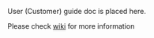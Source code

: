 User (Customer) guide doc is placed here.

Please check [wiki](https://github.com/VenRaaS/venraas-user-guide/wiki) for more information
